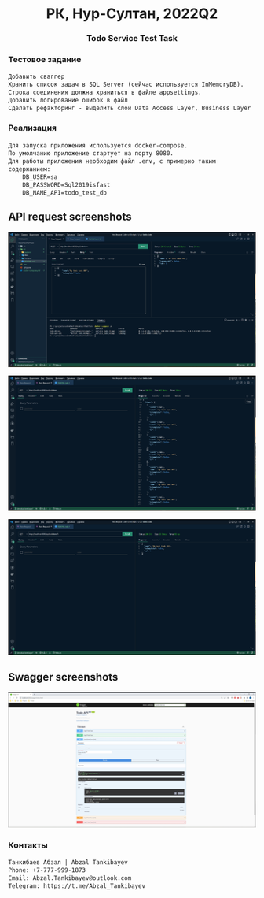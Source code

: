 <h1 align="center">РК, Нур-Султан, 2022Q2</h1>

<h3 align="center">Todo Service Test Task</h3>

### Тестовое задание

    Добавить сваггер
    Хранить список задач в SQL Server (сейчас используется InMemoryDB). Строка соединения должна храниться в файле appsettings.
    Добавить логирование ошибок в файл
    Сделать рефакторинг - выделить слои Data Access Layer, Business Layer

### Реализация

    Для запуска приложения используется docker-compose.
    По умолчанию приложение стартует на порту 8080.
    Для работы приложения необходим файл .env, с примерно таким содержанием:
        DB_USER=sa
        DB_PASSWORD=Sql2019isfast
        DB_NAME_API=todo_test_db

## API request screenshots

![alt text](docs/todo-api-request-create.jpg "Create TodoItem")

![alt text](docs/todo-api-request-get-all.jpg "Get all TodoItems")

![alt text](docs/todo-api-request-get-by_id.jpg "Get TodoItem by Id")

## Swagger screenshots

![alt text](docs/todo-api-swagger.jpg "Swagger")

### Контакты

    Танкибаев Абзал | Abzal Tankibayev
    Phone: +7-777-999-1873
    Email: Abzal.Tankibayev@outlook.com
    Telegram: https://t.me/Abzal_Tankibayev
